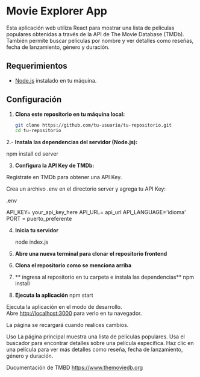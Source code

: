 # Movie Explorer App

Esta aplicación web utiliza React para mostrar una lista de películas populares obtenidas a través de la API de The Movie Database (TMDb). También permite buscar películas por nombre y ver detalles como reseñas, fecha de lanzamiento, género y duración.

## Requerimientos

- [Node.js](https://nodejs.org/) instalado en tu máquina.

## Configuración

1. **Clona este repositorio en tu máquina local:**

   ```bash
   git clone https://github.com/tu-usuario/tu-repositorio.git
   cd tu-repositorio
2.- **Instala las dependencias del servidor (Node.js):**

npm install
cd server

3. **Configura la API Key de TMDb:**

Regístrate en TMDb para obtener una API Key.

Crea un archivo .env en el directorio server y agrega tu API Key:

.env

API_KEY= your_api_key_here
API_URL= api_url
API_LANGUAGE='idioma'
PORT = puerto_preferente

4. **Inicia tu servidor**
   
   node index.js
5. **Abre una nueva terminal para clonar el repositorio frontend**
6. **Clona el repositorio como se menciona arriba**
7. ** ingresa al repositorio en tu carpeta e instala las dependencias**
  npm install
8. **Ejecuta la aplicación**
    npm start

Ejecuta la aplicación en el modo de desarrollo.\
Abre [http://localhost:3000](http://localhost:3000) para verlo en tu navegador.

La página se recargará cuando realices cambios.

Uso
La página principal muestra una lista de películas populares.
Usa el buscador para encontrar detalles sobre una película específica.
Haz clic en una película para ver más detalles como reseña, fecha de lanzamiento, género y duración.

Ducumentación de TMBD
https://www.themoviedb.org